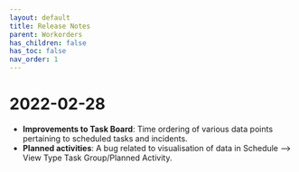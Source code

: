 ```yaml
---
layout: default
title: Release Notes
parent: Workorders
has_children: false
has_toc: false
nav_order: 1
---
```


# 2022-02-28
- **Improvements to Task Board**: Time ordering of various data points pertaining to scheduled tasks and incidents.
- **Planned activities**: A bug related to visualisation of data in Schedule --> View Type Task Group/Planned Activity.
